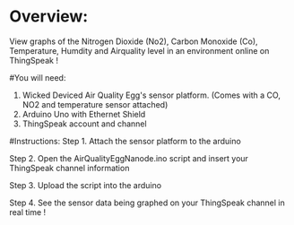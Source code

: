 # Overview:
View graphs of the Nitrogen Dioxide (No2), Carbon Monoxide (Co), Temperature, Humdity and Airquality level in an environment online on ThingSpeak ! 

#You will need:
1. Wicked Deviced Air Quality Egg's sensor platform. (Comes with a CO, NO2 and temperature sensor attached) 
2. Arduino Uno with Ethernet Shield 
3. ThingSpeak account and channel


#Instructions:
Step 1.   Attach the sensor platform to the arduino

Step 2.   Open the AirQualityEggNanode.ino script and insert your ThingSpeak channel information

Step 3.   Upload the script into the arduino

Step 4.   See the sensor data being graphed on your ThingSpeak channel in real time ! 
